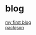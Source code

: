 # blog

[my first blog](https://github.com/xieshanshan/blog/issues/1)  
[packjson](https://github.com/xieshanshan/blog/issues/2)

